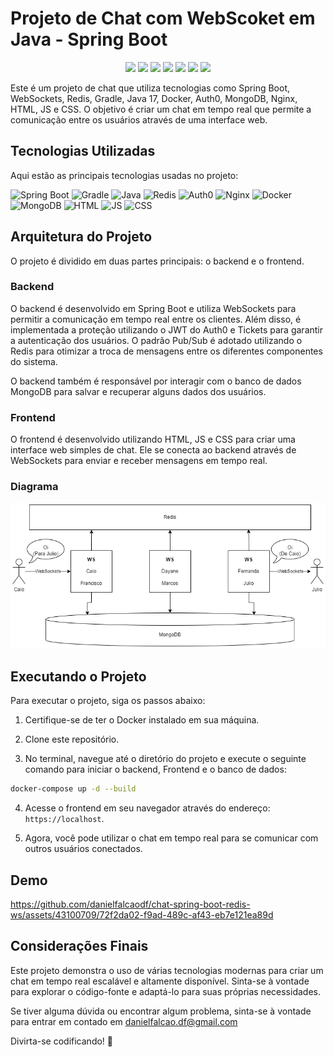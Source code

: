
# Projeto de Chat com WebScoket em Java - Spring Boot

<div style="text-align: center;">
<img src="https://4.bp.blogspot.com/-ou-a_Aa1t7A/W6IhNc3Q0gI/AAAAAAAAD6Y/pwh44arKiuM_NBqB1H7Pz4-7QhUxAgZkACLcBGAs/s1600/spring-boot-logo.png" width="200">
<img src="https://www.jittagornp.me/blog/what-is-websocket/websocket-icon.jpeg" width="200">
<img src="https://upload.wikimedia.org/wikipedia/commons/c/cb/Gradle_logo.png" width="300">
<img src="https://upload.wikimedia.org/wikipedia/commons/thumb/6/64/Logo-redis.svg/2560px-Logo-redis.svg.png" width="200">
<img src="https://www.mundodocker.com.br/wp-content/uploads/2015/06/docker_facebook_share.png" width="200">
<img src="https://linuxscriptshub.com/wp-content/uploads/2017/04/Nginx-Logo.png" width="200">
<img src="https://www.dbi-services.com/wp-content/uploads/2022/01/Logo-Mongodb-carre.png" width="200">
</div>

Este é um projeto de chat que utiliza tecnologias como Spring Boot, WebSockets, Redis, Gradle, Java 17, Docker, Auth0, MongoDB, Nginx, HTML, JS e CSS. O objetivo é criar um chat em tempo real que permite a comunicação entre os usuários através de uma interface web.

## Tecnologias Utilizadas

Aqui estão as principais tecnologias usadas no projeto:

![Spring Boot](https://img.shields.io/badge/Spring%20Boot-2.7.14-brightgreen)
![Gradle](https://img.shields.io/badge/Gradle-8.2.1-yellow)
![Java](https://img.shields.io/badge/Java-17-blue)
![Redis](https://img.shields.io/badge/Redis-7.0.5-red)
![Auth0](https://img.shields.io/badge/Auth0-4.2.1-green)
![Nginx](https://img.shields.io/badge/Nginx-1.17.1-green)
![Docker](https://img.shields.io/badge/Docker-latest-blue)
![MongoDB](https://img.shields.io/badge/MongoDB-latest-green)
![HTML](https://img.shields.io/badge/HTML-latest-orange)
![JS](https://img.shields.io/badge/JavaScript-latest-yellow)
![CSS](https://img.shields.io/badge/CSS-latest-blue)

## Arquitetura do Projeto

O projeto é dividido em duas partes principais: o backend e o frontend.

### Backend

O backend é desenvolvido em Spring Boot e utiliza WebSockets para permitir a comunicação em tempo real entre os clientes. Além disso, é implementada a proteção utilizando o JWT do Auth0 e Tickets para garantir a autenticação dos usuários. O padrão Pub/Sub é adotado utilizando o Redis para otimizar a troca de mensagens entre os diferentes componentes do sistema.

O backend também é responsável por interagir com o banco de dados MongoDB para salvar e recuperar alguns dados dos usuários.

### Frontend

O frontend é desenvolvido utilizando HTML, JS e CSS para criar uma interface web simples de chat. Ele se conecta ao backend através de WebSockets para enviar e receber mensagens em tempo real.

### Diagrama

![diagrama](diagrama-chat.drawio.png)

## Executando o Projeto

Para executar o projeto, siga os passos abaixo:

1. Certifique-se de ter o Docker instalado em sua máquina.

2. Clone este repositório.

3. No terminal, navegue até o diretório do projeto e execute o seguinte comando para iniciar o backend, Frontend e o banco de dados:

```bash
docker-compose up -d --build
```

4. Acesse o frontend em seu navegador através do endereço: `https://localhost`.

5. Agora, você pode utilizar o chat em tempo real para se comunicar com outros usuários conectados.

## Demo
https://github.com/danielfalcaodf/chat-spring-boot-redis-ws/assets/43100709/72f2da02-f9ad-489c-af43-eb7e121ea89d


## Considerações Finais

Este projeto demonstra o uso de várias tecnologias modernas para criar um chat em tempo real escalável e altamente disponível. Sinta-se à vontade para explorar o código-fonte e adaptá-lo para suas próprias necessidades.

Se tiver alguma dúvida ou encontrar algum problema, sinta-se à vontade para entrar em contado em danielfalcao.df@gmail.com

Divirta-se codificando! 🚀
